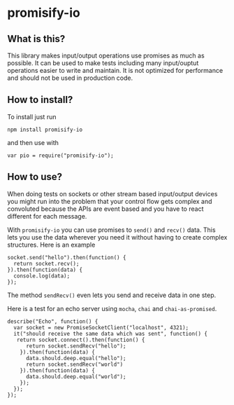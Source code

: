 # promisify-io

## What is this?

This library makes input/output operations use promises as much as possible.
It can be used to make tests including many input/ouptut operations easier to
write and maintain. It is not optimized for performance and should not be used
in production code.

## How to install?

To install just run

    npm install promisify-io

and then use with

    var pio = require("promisify-io");

## How to use?

When doing tests on sockets or other stream based input/output devices you might
run into the problem that your control flow gets complex and convoluted because
the APIs are event based and you have to react different for each message.

With `promisify-io` you can use promises to `send()` and `recv()` data. This
lets you use the data wherever you need it without having to create complex
structures.  Here is an example

    socket.send("hello").then(function() {
      return socket.recv();
    }).then(function(data) {
      console.log(data);
    });

The method `sendRecv()` even lets you send and receive data in one step.

Here is a test for an echo server using `mocha`, `chai` and `chai-as-promised`.

    describe("Echo", function() {
      var socket = new PromiseSocketClient("localhost", 4321);
      it("should receive the same data which was sent", function() {
       return socket.connect().then(function() {
          return socket.sendRecv("hello");
        }).then(function(data) {
          data.should.deep.equal("hello");
          return socket.sendRecv("world")
        }).then(function(data) {
          data.should.deep.equal("world");
        });
      });
    });

